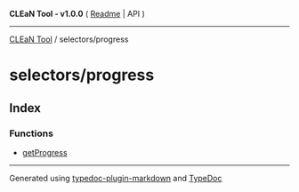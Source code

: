 **CLEaN Tool - v1.0.0** ( [Readme](../../README.md) \| API )

***

[CLEaN Tool](../../modules.md) / selectors/progress

# selectors/progress

## Index

### Functions

- [getProgress](functions/getProgress.md)

***

Generated using [typedoc-plugin-markdown](https://www.npmjs.com/package/typedoc-plugin-markdown) and [TypeDoc](https://typedoc.org/)
